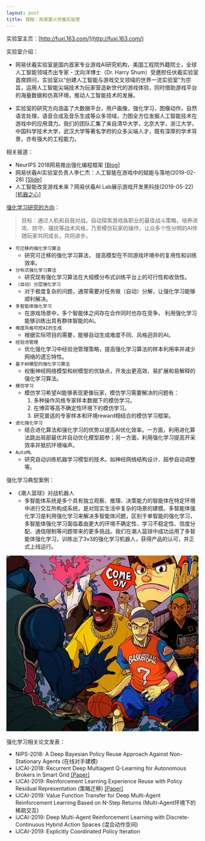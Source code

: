 ```yaml
---
layout: post
title: 探秘：网易雷火伏羲实验室
---
```


实验室主页：[http://fuxi.163.com/](http://fuxi.163.com/)

实验室介绍：

- 网易伏羲实验室是国内首家专业游戏AI研究机构，美国工程院外籍院士，全球人工智能领域杰出专家 - 沈向洋博士（Dr. Harry Shum）受邀担任伏羲实验室首席顾问，实验室以“创建人工智能与游戏交叉领域的世界一流实验室”为宗旨，运用人工智能尖端技术为玩家营造新世代的游戏体验，同时借助游戏平台的海量数据和仿真环境，推动人工智能技术的发展。

- 实验室的研究方向涵盖了大数据平台，用户画像，强化学习，图像动作，自然语言处理，语音合成及音乐生成等众多领域，力图全方位发掘人工智能技术在游戏中的应用潜力。我们的团队汇集了来自清华大学，北京大学，浙江大学，中国科学技术大学，武汉大学等著名学府的众多尖端人才，既有深厚的学术背景，亦有强大的工程能力。

相关报道：

- NeurIPS 2018网易推出强化编程框架 [[Blog]](https://mp.weixin.qq.com/s/HzQIfyY5nvTP6Cn48hEaBA)
- 网易伏羲AI实验室负责人李仁杰：人工智能在游戏中的赋能与落地(2019-02-28) [[Slide]](/topics/data/2019-人工智能在游戏中的赋能与落地.pdf)
- 人工智能改变游戏未来？网易伏羲AI Lab展示游戏开发黑科技(2019-05-22) [[机器之心]](https://www.jiqizhixin.com/articles/2019-05-22-14)

[强化学习研究的方向](http://fuxi.163.com/tech.html#qhxx)：

> 目标：通过人机和自我对战，自动探索游戏各职业的最佳战斗策略，培养进攻、防守、骚扰等战术风格，乃至模仿玩家的操作，让众多个性分明的AI伴随玩家共同成长，共同进步。

- `可迁移的强化学习算法`
	- 研究可迁移的强化学习算法， 提高模型在不同游戏环境中的复用性和训练效率。
- `分布式强化学习算法`
	- 研究现有强化学习算法在大规模分布式训练平台上的可行性和收敛性。
- `（自动）分层强化学习`
	- 对于极度复杂的问题，通常需要对任务做（自动）分解，让强化学习能够顺利解决。
- `多智能体强化学习`
	- 在游戏场景中，多个智能体之间存在合作同时也存在竞争， 利用强化学习能够训练出具有群体智能的AI。
- `难度风格可控AI的生成`
	- 根据实际项目的需要，能够自动生成难度不同、风格迥异的AI。
- `经验池管理`
	- 优化强化学习中经验池管理策略，提高强化学习算法的样本利用率并减少网络的遗忘特性。
- `基于树模型的强化学习算法`
	- 权衡神经网络模型和树模型的优缺点，开发出更高效、易扩展和易解释的强化学习算法。
- `模仿学习`
	- 模仿学习希望AI能够表现更像玩家，模仿学习需要解决的问题有：
		1. 多种操作风格专家样本数据下的模仿学习。
		2. 在博弈等高不确定性环境下的模仿学习。
		3. 研究普适的专家样本和环境reward相结合的模仿学习框架。
- `进化强化学习`
	- 结合进化算法和强化学习的优势以提高AI优化效率。一方面，利用进化算法跳出局部最优并自动优化模型超参；另一方面，利用强化学习提高开采效率并抵抗环境噪声。
- `AutoML`
	- 研究自动训练机器学习模型的技术。如神经网络结构设计、超参自动调整等。

强化学习典型案例：

- 《潮人篮球》对战机器人
	- 多智能体系统是多个具有独立观察、推理、决策能力的智能体在特定环境中进行交互所构成系统，是对现实生活中复杂的场景的建模。多智能体强化学习是利用强化学习来解决多智能体问题，区别于单智能的强化学习，多智能体强化学习面临着由更大的环境不确定性、学习不稳定性、信度分配、通信限制等问题带来的更多挑战。我们在潮人篮球中成功运用了多智能体强化学习，训练出了3v3的强化学习机器人，获得产品的认可，并正式上线运行。

<p style="text-align:center">
	<img src="/topics/img/fuxi-chaoren.jpg" />
</p>


强化学习相关论文发表：

- NIPS-2018: A Deep Bayesian Policy Reuse Approach Against Non-Stationary Agents (在线对手建模)
- IJCAI-2018: Recurrent Deep Multiagent Q-Learning for Autonomous Brokers in Smart Grid [[Paper]](https://www.ijcai.org/proceedings/2018/0079.pdf)
- IJCAI-2019: Reinforcement Learning Experience Reuse with Policy Residual Representation (策略迁移) [[Paper]](https://arxiv.org/pdf/1905.13719v1.pdf)
- IJCAI-2019: Value Function Transfer for Deep Multi-Agent Reinforcement Learning Based on N-Step Returns (Multi-Agent环境下的稀疏交互)
- IJCAI-2019: Deep Multi-Agent Reinforcement Learning with Discrete-Continuous Hybrid Action Spaces (混合动作空间)
- IJCAI-2019: Explicitly Coordinated Policy Iteration